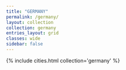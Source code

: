 ```yaml
---
title: "GERMANY"
permalink: /germany/
layout: collection
collection: germany
entries_layout: grid
classes: wide
sidebar: false
---
```


{% include cities.html collection='germany' %}

